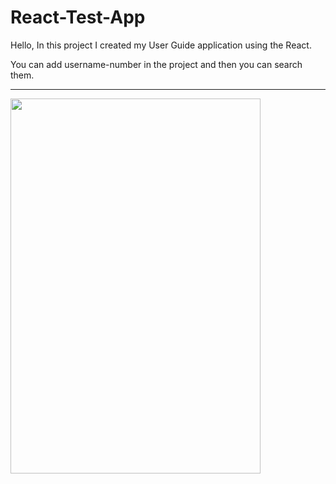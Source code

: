 # React-Test-App
Hello, In this project I created my User Guide application using the React.

You can add username-number in the project and then you can search them.

<hr>


<img src="https://user-images.githubusercontent.com/99321522/213848631-730b2163-a7cb-48c2-b178-eef2d2bb7bc6.png" data-canonical-src="" width="400" height="600" />
